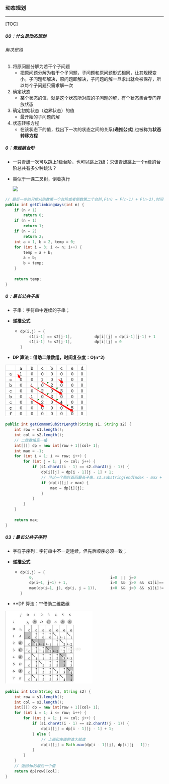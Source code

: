 ### 动态规划

------

[TOC]

##### 00：什么是动态规划

###### 解决思路

1. 将原问题分解为若干个子问题
   - 把原问题分解为若干个子问题，子问题和原问题形式相同，让其规模变小。子问题都解决，原问题即解决，子问题的解一旦求出就会被保存，所以每个子问题只需求解一次
2. 确定状态
   - 某个状态的值，就是这个状态所对应的子问题的解，有个状态集合专门存放状态
3. 确定初始状态（边界状态）的值
   - 最开始的子问题的解
4. 状态转移方程
   - 在该状态下的值，找出下一次的状态之间的关系(**递推公式**),也被称为**状态转移方程**

##### 0：青蛙跳台阶

- 一只青蛙一次可以跳上1级台阶，也可以跳上2级；求该青蛙跳上一个n级的台阶总共有多少种跳法？

- 类似于一课二叉树，倒着执行

  ![](/Users/likang/Code/Git/Algorithms-and-Data-Structures/09：贪心算法，动态规划，回溯算法/photos/step-jump.png)

```java
// 最后一步的只能从倒数第一个台阶或者倒数第二个台阶,F(n) = F(n-1) + F(n-2),时间复杂度：O(n)
public int getClimbingWays(int n) {
    if (n < 1)
        return 0;
    if (n = 1)
        return 1;
    if (n = 2)
        return 2;
    int a = 1, b = 2, temp = 0;
    for (int i = 3; i <= n; i++) {
        temp = a + b;
        a = b;
        b = temp;
    }
    
    return temp;
}
```

##### 0：最长公共子串

- 子串：字符串中连续的子串；

- **递推公式**

  - ```c
    dp(i,j) = {
    	s1[i-1] == s2[j-1],			 dp[i][j] = dp[i-1][j-1] + 1
    	s1[i-1] != s2[j-1],			 dp[i][j] = 0
    }
    ```

- **DP 算法：借助二维数组，时间复杂度：O(n^2)**

![](https://github.com/likang315/Algorithms-and-Data-Structures/blob/master/05：串/photos/longest-common-substring.png?raw=true)

```java
public int getCommonSubStrLength(String s1, String s2) {
  	int row = s1.length();
    int col = s2.length();
	// 二维数组空一格
    int[][] dp = new int[row + 1][col+ 1];
  	int max = -1;
  	for (int i = 1; i <= row; i++) {
        for (int j = 1; j <= col; j++) {
            if (s1.charAt(i - 1) == s2.charAt(j - 1)) {
                dp[i][j] = dp[i - 1][j - 1] + 1;
                // 可以一个指针返回最长子串，s1.substring(endIndex - max + 1, endIndex + 1);
                if (dp[i][j] > max) {
                    max = dp[i][j];
                }
            }
    	}
  	}
    
  	return max;
}
```

##### 03：最长公共子序列

- 字符子序列：字符串中不一定连续，但先后顺序必须一致；

- **递推公式**

  - ```c
    dp(i,j) = {
    	0, 									i=0　∣∣　j=0
      	dp(i−1, j−1) + 1,					i>0　&&　j>0　&&　s1[i]==s2[j]
    	max(dp(i−1, j), dp(i, j − 1)),		i>0　&&　j>0　&&　s1[i]!=s2[j]
    }
    ```

- **DP 算法：**借助二维数组

<img src="https://github.com/likang315/Algorithms-and-Data-Structures/blob/master/05：串/photos/LCS.png?raw=true" style="zoom:60%;" />

```java
public int LCS(String s1, String s2) {
  	int row = s1.length();
    int col = s2.length();
    int[][] dp = new int[row + 1][col+ 1];
    for (int i = 1; i <= row; i++) {
        for (int j = 1; j <= col; j++) {
            if (s1.charAt(i - 1) == s2.charAt(j - 1)) {
                dp[i][j] = dp[i - 1][j - 1] + 1;
            } else {
                // 上面和左面的谁大赋谁
                dp[i][j] = Math.max(dp[i - 1][j], dp[i][j - 1]);
            }
        }
    }
    // 返回dp的最后一个值 
    return dp[row][col];
}
```

